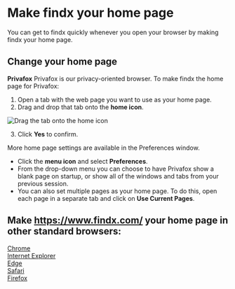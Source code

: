 # Make findx your home page
You can get to findx quickly whenever you open your browser by making findx your home page.

## Change your home page

**Privafox** 
Privafox is our privacy-oriented browser. To make findx the home page for Privafox:  
1. Open a tab with the web page you want to use as your home page.  
2. Drag and drop that tab onto the **home icon**.
 
  ![Drag the tab onto the home icon](https://help.findx.com/_media/findx_as_startpage_animation.gif) 
  
  3. Click **Yes** to confirm. 
 
More home page settings are available in the Preferences window.

* Click the **menu icon** and select **Preferences**.
* From the drop-down menu you can choose to have Privafox show a blank page on startup, or show all of the windows and tabs from your previous session.
* You can also set multiple pages as your home page. To do this, open each page in a separate tab and click on **Use Current Pages**.


## Make https://www.findx.com/ your home page in other standard browsers:

[Chrome](https://support.google.com/chrome/answer/95314?hl=en)  
[Internet Explorer](https://support.microsoft.com/en-us/help/17426/windows-internet-explorer-11-change-home-page)  
[Edge](https://support.microsoft.com/en-us/instantanswers/46fafbed-7ba4-42fb-908a-75664d83c704/change-your-home-page)  
[Safari](https://support.apple.com/kb/PH21487?viewlocale=en_US&locale=en_US)  
[Firefox](https://support.mozilla.org/en-US/kb/how-to-set-the-home-page)



